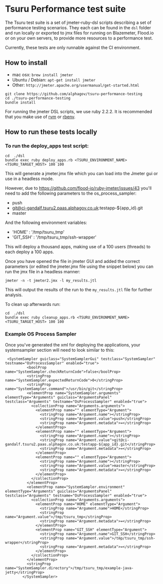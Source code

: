# Tsuru Performance test suite

The Tsuru test suite is a set of jmeter-ruby-dsl scripts describing a set of performance testing scenarios.
They each can be found in the `dsl` folder and run locally or exported to jmx files for running on Blazemeter,
Flood.io or on your own servers, to provide more resources to a performance test.

Currently, these tests are only runnable against the CI environment.

## How to install

 * mac osx:
	`brew install jmeter`
 * Ubuntu / Debian:
	`apt-get install jmeter`
 * Other:
 	`http://jmeter.apache.org/usermanual/get-started.html`

```
git clone https://github.com/alphagov/tsuru-performance-testing
cd ./tsuru-performance-testing
bundle install
```

For running the jmeter DSL scripts, we use ruby 2.2.2. It is recommended that you make use of [rvm](https://rvm.io/) or [rbenv](http://rbenv.org/).


## How to run these tests locally

### To run the deploy_apps test script:

```
cd  ./dsl
bundle exec ruby deploy_apps.rb <TSURU_ENVIRONMENT_NAME> <TSURU_TARGET_HOST> 100 100
```

This will generate a jmeter.jmx file which you can load into the Jmeter gui or use in a headless mode.

However, due to https://github.com/flood-io/ruby-jmeter/issues/43 you'll need to add the following parameters to
the os_process_sampler:

 * push
 * git@ci-gandalf.tsuru2.paas.alphagov.co.uk:testapp-${app_id}.git
 * master

And the following environment variables:

 * 'HOME' : '/tmp/tsuru_tmp'
 * 'GIT_SSH' : '/tmp/tsuru_tmp/ssh-wrapper'

This will deploy a thousand apps, making use of a 100 users (threads) to each deploy a 100 apps.

Once you have opened the file in jmeter GUI and added the correct parameters (or edited the jmeter.jmx file using the snippet below)
you can run the jmx file in a headless manner:

```
jmeter -n -t jmeter2.jmx -l my_results.jtl
```

This will output the results of the run to the `my_results.jtl` file for further analysis.


To clean up afterwards run:

```
cd  ./dsl
bundle exec ruby cleanup_apps.rb <TSURU_ENVIRONMENT_NAME> <TSURU_TARGET_HOST> 100 100
```



### Example OS Process Sampler

Once you've generated the xml for deploying the applications, your systemsampler section will need to look similar to this:

```
 <SystemSampler guiclass="SystemSamplerGui" testclass="SystemSampler" testname="OsProcessSampler" enabled="true">
          <boolProp name="SystemSampler.checkReturnCode">false</boolProp>
          <stringProp name="SystemSampler.expectedReturnCode">0</stringProp>
          <stringProp name="SystemSampler.command">/usr/bin/git</stringProp>
          <elementProp name="SystemSampler.arguments" elementType="Arguments" guiclass="ArgumentsPanel" testclass="Arguments" testname="OsProcessSampler" enabled="true">
            <collectionProp name="Arguments.arguments">
              <elementProp name="" elementType="Argument">
                <stringProp name="Argument.name"></stringProp>
                <stringProp name="Argument.value">push</stringProp>
                <stringProp name="Argument.metadata">=</stringProp>
              </elementProp>
              <elementProp name="" elementType="Argument">
                <stringProp name="Argument.name"></stringProp>
                <stringProp name="Argument.value">git@ci-gandalf.tsuru2.paas.alphagov.co.uk:testapp-${app_id}.git</stringProp>
                <stringProp name="Argument.metadata">=</stringProp>
              </elementProp>
              <elementProp name="" elementType="Argument">
                <stringProp name="Argument.name"></stringProp>
                <stringProp name="Argument.value">master</stringProp>
                <stringProp name="Argument.metadata">=</stringProp>
              </elementProp>
            </collectionProp>
          </elementProp>
          <elementProp name="SystemSampler.environment" elementType="Arguments" guiclass="ArgumentsPanel" testclass="Arguments" testname="OsProcessSampler" enabled="true">
            <collectionProp name="Arguments.arguments">
              <elementProp name="HOME" elementType="Argument">
                <stringProp name="Argument.name">HOME</stringProp>
                <stringProp name="Argument.value">/tmp/tsuru_tmp</stringProp>
                <stringProp name="Argument.metadata">=</stringProp>
              </elementProp>
              <elementProp name="GIT_SSH" elementType="Argument">
                <stringProp name="Argument.name">GIT_SSH</stringProp>
                <stringProp name="Argument.value">/tmp/tsuru_tmp/ssh-wrapper</stringProp>
                <stringProp name="Argument.metadata">=</stringProp>
              </elementProp>
            </collectionProp>
          </elementProp>
          <stringProp name="SystemSampler.directory">/tmp/tsuru_tmp/example-java-jetty</stringProp>
        </SystemSampler>
```

